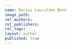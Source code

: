 ```yaml
---
name: Marius Lauritzen Bern
image_path:
rel_authors:
rel_publishers:
rel_tags:
layout: author
published: true
---
```

